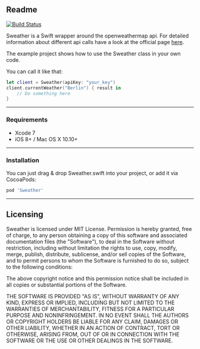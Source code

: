 ## Readme
[![Build Status](https://travis-ci.org/bfolder/Sweather.svg?branch=master)](https://travis-ci.org/bfolder/Sweather)

Sweather is a Swift wrapper around the openweathermap api.
For detailed information about different api calls have a look at the official page [here](http://openweathermap.org).

The example project shows how to use the Sweather class in your own code.

You can call it like that:

```swift
let client = Sweather(apiKey: "your_key")
client.currentWeather("Berlin") { result in
	// Do something here
}
```

---
### Requirements
+ Xcode 7
+ iOS 8+ / Mac OS X 10.10+

---
### Installation
You can just drag & drop Sweather.swift into your project, or add it via CocoaPods:

```Ruby
pod 'Sweather'
```

---
## Licensing

Sweather is licensed under MIT License. Permission is hereby granted, free of charge, to any person obtaining a copy of this software and associated documentation files (the "Software"), to deal in the Software without restriction, including without limitation the rights to use, copy, modify, merge, publish, distribute, sublicense, and/or sell copies of the Software, and to permit persons to whom the Software is furnished to do so, subject to the following conditions:

The above copyright notice and this permission notice shall be included in all copies or substantial portions of the Software.

THE SOFTWARE IS PROVIDED "AS IS", WITHOUT WARRANTY OF ANY KIND, EXPRESS OR IMPLIED, INCLUDING BUT NOT LIMITED TO THE WARRANTIES OF MERCHANTABILITY, FITNESS FOR A PARTICULAR PURPOSE AND NONINFRINGEMENT. IN NO EVENT SHALL THE AUTHORS OR COPYRIGHT HOLDERS BE LIABLE FOR ANY CLAIM, DAMAGES OR OTHER LIABILITY, WHETHER IN AN ACTION OF CONTRACT, TORT OR OTHERWISE, ARISING FROM, OUT OF OR IN CONNECTION WITH THE SOFTWARE OR THE USE OR OTHER DEALINGS IN THE SOFTWARE.

